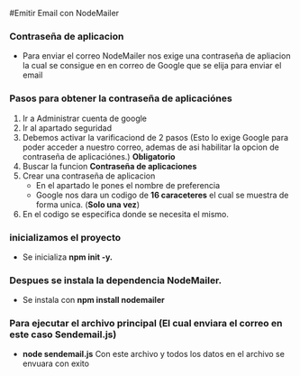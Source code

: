 #Emitir Email con NodeMailer

### Contraseña de aplicacion
* Para enviar el correo NodeMailer nos exige una contraseña de apliacion la cual se consigue en en correo de Google que se elija para enviar el email

### Pasos para obtener la contraseña de aplicaciónes
1. Ir a Administrar cuenta de google
2. Ir al apartado seguridad
3. Debemos activar la varificaciond de 2 pasos (Esto lo exige Google para poder acceder a nuestro correo, ademas de asi habilitar la opcion de contraseña de aplicaciónes.) **Obligatorio**
4. Buscar la funcion **Contraseña de aplicaciones**
5. Crear una contraseña de aplicacion
   * En el apartado le pones el nombre de preferencia
   * Google nos dara un codigo de **16 caraceteres** el cual se muestra de forma unica. (**Solo una vez**)
6. En el codigo se especifica donde se necesita el mismo.

### inicializamos el proyecto
* Se inicializa **npm init -y.**
### Despues se instala la dependencia NodeMailer.
* Se instala con **npm install nodemailer**
### Para ejecutar el archivo principal (El cual enviara el correo en este caso Sendemail.js)
* **node sendemail.js** Con este archivo y todos los datos en el archivo se envuara con exito
